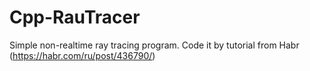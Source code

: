 # Cpp-RauTracer
Simple non-realtime ray tracing program. Code it by tutorial from Habr (https://habr.com/ru/post/436790/)
